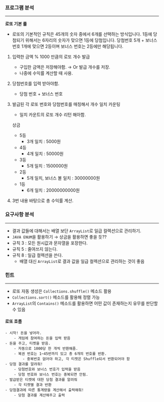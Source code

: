 ### 프로그램 분석

---

**로또 기본 룰** 

- 로또의 기본적인 규칙은 45개의 숫자 중에서 6개를 선택하는 방식입니다. 1등에 당첨되기 위해서는 6자리의 숫자가 맞으면 1등에 당첨입니다. 당첨번호 5개 + 보너스 번호 1개에 맞으면 2등이며 보너스 번호는 2등에만 해당됩니다.
1. 입력한 금액 % 1000 만큼의 로또 개수 발급
    - 구입한 금액은 저장해야함. → Or 발급 개수를 저장.
    - 나중에 수익률 계산할 때 사용.
2. 당첨번호를 입력 받아야함.
    - 당첨 번호 + 보너스 번호
3. 발급된 각 로또 번호와 당첨번호를 매칭해서 개수 일치 카운팅
    - 일치 카운트의 로또 개수 리턴 해아함.

    상금

    - 5등
        - 3개 일치 : 5000원
    - 4등
        - 4개 일치 : 50000원
    - 3등
        - 5개 일치 : 1500000원
    - 2등
        - 5개 일치, 보너스 볼 일치 : 30000000원
    - 1등
        - 6개 일치 : 20000000000원
4. 3번 내용 바탕으로 총 수익률 계산.

### 요구사항 분석

---

- 결과 값들에 대해서는 배열 보단 `ArrayList`로 일급 컬렉션으로 관리하기.
- `JAVA ENUM`을 활용하기 → 상금을 활용하면 좋을 듯??
- 규칙 3 : 모든 원시값과 문자열을 포장한다.
- 규칙 5 : 줄여쓰지 않는다.
- 규칙 8 : 일급 컬렉션을 쓴다.
    - 배열 대신 `ArrayList`로 결과 값을 일급 컬렉션으로 관리하는 것이 좋음

### 힌트

---

- 로또 자동 생성은 `Collections.shuffle()` 메소드 활용
- `Collections.sort()` 메소드를 활용해 정렬 가능
- `ArrayList`의 `Contains()` 메소드를 활용하면 어떤 값이 존재하는지 유무를 판단할 수 있음


#### 로또 흐름
    - 시작! 돈을 넣어라.
        - 게임에 참여하는 돈을 입력 받음
    - 돈을 주고, 티켓을 받음.
        - 자동으로 1000당 한 개씩 반환해줌.
        - 복권 번호는 1~45번까지 있고 총 6개의 번호를 반환.
            - 중복번호 없어야 하고, 각 티켓은 Shuffle되서 반환되어야 함
    - 당첨 결과를 알려줘!
        - 당첨번호와 보너스 번호가 입력을 받음
        - 당첨 번호와 보너스 번호는 중복되면 안됨.
    - 발급받은 티켓에 대한 당첨 결과를 알려줘
        - 각 티켓별 결과 반환
    - 당첨결과에 따른 통계량을 계산해서 출력해줘!
        - 당첨 결과를 계산해주고 출력